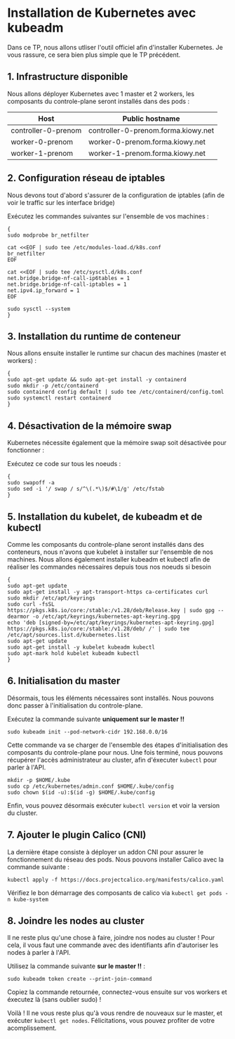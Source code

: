 # Installation de Kubernetes avec kubeadm

Dans ce TP, nous allons utliser l'outil officiel afin d'installer Kubernetes. Je vous rassure, ce sera bien plus simple que le TP précédent.

## 1. Infrastructure disponible

Nous allons déployer Kubernetes avec 1 master et 2 workers, les composants du controle-plane seront installés dans des pods :

| Host                | Public hostname                     |
| ------------------- | ----------------------------------- |
| controller-0-prenom | controller-0-prenom.forma.kiowy.net |
| worker-0-prenom     | worker-0-prenom.forma.kiowy.net     |
| worker-1-prenom     | worker-1-prenom.forma.kiowy.net     |

## 2. Configuration réseau de iptables

Nous devons tout d'abord s'assurer de la configuration de iptables (afin de voir le traffic sur les interface bridge)

Exécutez les commandes suivantes sur l'ensemble de vos machines :

```shell
{
sudo modprobe br_netfilter

cat <<EOF | sudo tee /etc/modules-load.d/k8s.conf
br_netfilter
EOF

cat <<EOF | sudo tee /etc/sysctl.d/k8s.conf
net.bridge.bridge-nf-call-ip6tables = 1
net.bridge.bridge-nf-call-iptables = 1
net.ipv4.ip_forward = 1
EOF

sudo sysctl --system
}
```

## 3. Installation du runtime de conteneur

Nous allons ensuite installer le runtime sur chacun des machines (master et workers) :

```shell
{
sudo apt-get update && sudo apt-get install -y containerd
sudo mkdir -p /etc/containerd
sudo containerd config default | sudo tee /etc/containerd/config.toml
sudo systemctl restart containerd
}
```

## 4. Désactivation de la mémoire swap

Kubernetes nécessite également que la mémoire swap soit désactivée pour fonctionner :

Exécutez ce code sur tous les noeuds :

```shell
{
sudo swapoff -a
sudo sed -i '/ swap / s/^\(.*\)$/#\1/g' /etc/fstab
}
```

## 5. Installation du kubelet, de kubeadm et de kubectl

Comme les composants du controle-plane seront installés dans des conteneurs, nous n'avons que kubelet à installer sur l'ensemble de nos machines.
Nous allons également installer kubeadm et kubectl afin de réaliser les commandes nécessaires depuis tous nos noeuds si besoin

```shell
{
sudo apt-get update
sudo apt-get install -y apt-transport-https ca-certificates curl
sudo mkdir /etc/apt/keyrings
sudo curl -fsSL https://pkgs.k8s.io/core:/stable:/v1.28/deb/Release.key | sudo gpg --dearmor -o /etc/apt/keyrings/kubernetes-apt-keyring.gpg
echo 'deb [signed-by=/etc/apt/keyrings/kubernetes-apt-keyring.gpg] https://pkgs.k8s.io/core:/stable:/v1.28/deb/ /' | sudo tee /etc/apt/sources.list.d/kubernetes.list
sudo apt-get update
sudo apt-get install -y kubelet kubeadm kubectl
sudo apt-mark hold kubelet kubeadm kubectl
}
```

## 6. Initialisation du master

Désormais, tous les éléments nécessaires sont installés. Nous pouvons donc passer à l'initialisation du controle-plane.

Exécutez la commande suivante **uniquement sur le master !!**

```shell
sudo kubeadm init --pod-network-cidr 192.168.0.0/16
```

Cette commande va se charger de l'ensemble des étapes d'initialisation des composants du controle-plane pour nous. 
Une fois terminé, nous pouvons récupérer l'accès administrateur au cluster, afin d'éxecuter `kubectl` pour parler à l'API.

```shell
mkdir -p $HOME/.kube
sudo cp /etc/kubernetes/admin.conf $HOME/.kube/config
sudo chown $(id -u):$(id -g) $HOME/.kube/config
```

Enfin, vous pouvez désormais exécuter `kubectl version` et voir la version du cluster.

## 7. Ajouter le plugin Calico (CNI)

La dernière étape consiste à déployer un addon CNI pour assurer le fonctionnement du réseau des pods. 
Nous pouvons installer Calico avec la commande suivante :

```shell
kubectl apply -f https://docs.projectcalico.org/manifests/calico.yaml
```

Vérifiez le bon démarrage des composants de calico via `kubectl get pods -n kube-system`

## 8. Joindre les nodes au cluster

Il ne reste plus qu'une chose à faire, joindre nos nodes au cluster ! 
Pour cela, il vous faut une commande avec des identifiants afin d'autoriser les nodes à parler à l'API.

Utilisez la commande suivante **sur le master !!** :
```shell
sudo kubeadm token create --print-join-command
```


Copiez la commande retournée, connectez-vous ensuite sur vos workers et éxecutez là  (sans oublier sudo) !

Voilà ! Il ne vous reste plus qu'à vous rendre de nouveaux sur le master, et exécuter `kubectl get nodes`. 
Félicitations, vous pouvez profiter de votre acomplissement.
